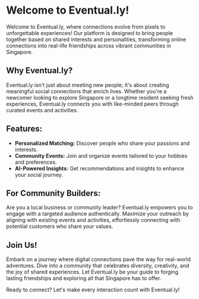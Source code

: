# Welcome to Eventual.ly!

Welcome to Eventual.ly, where connections evolve from pixels to unforgettable experiences! Our platform is designed to bring people together based on shared interests and personalities, transforming online connections into real-life friendships across vibrant communities in Singapore.

## Why Eventual.ly?

Eventual.ly isn't just about meeting new people; it's about creating meaningful social connections that enrich lives. Whether you're a newcomer looking to explore Singapore or a longtime resident seeking fresh experiences, Eventual.ly connects you with like-minded peers through curated events and activities.

## Features:

- **Personalized Matching:** Discover people who share your passions and interests.
- **Community Events:** Join and organize events tailored to your hobbies and preferences.
- **AI-Powered Insights:** Get recommendations and insights to enhance your social journey.

## For Community Builders:

Are you a local business or community leader? Eventual.ly empowers you to engage with a targeted audience authentically. Maximize your outreach by aligning with existing events and activities, effortlessly connecting with potential customers who share your values.

## Join Us!

Embark on a journey where digital connections pave the way for real-world adventures. Dive into a community that celebrates diversity, creativity, and the joy of shared experiences. Let Eventual.ly be your guide to forging lasting friendships and exploring all that Singapore has to offer.

Ready to connect? Let's make every interaction count with Eventual.ly!
 